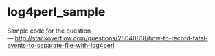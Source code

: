 # log4perl_sample

Sample code for the question — http://stackoverflow.com/questions/23040818/how-to-record-fatal-events-to-separate-file-with-log4perl
